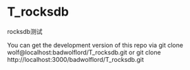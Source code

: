 # T_rocksdb

rocksdb测试

You can get the development version of this repo via git clone wolf@localhost:badwolflord/T_rocksdb.git or git clone http://localhost:3000/badwolflord/T_rocksdb.git